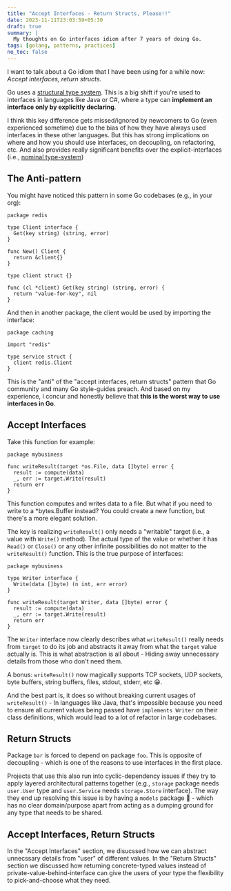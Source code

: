 ```yaml
---
title: "Accept Interfaces - Return Structs, Please!!"
date: 2023-11-11T23:03:59+05:30
draft: true
summary: |
  My thoughts on Go interfaces idiom after 7 years of doing Go.
tags: [golang, patterns, practices]
no_toc: false
---
```


I want to talk about a Go idiom that I have been using for a while now: _Accept interfaces, return structs_.

Go uses a [structural type system](https://en.wikipedia.org/wiki/Structural_type_system). This is a big shift if you're used to interfaces in languages like Java or C#, where a type can **implement an interface only by explicitly declaring**.

I think this key difference gets missed/ignored by newcomers to Go (even experienced sometime) due to the bias of how they have always used interfaces in these other languages. But this has strong implications on where and how you should use interfaces, on decoupling, on refactoring, etc. And also provides really significant benefits over the explicit-interfaces (i.e., [nominal type-system](https://en.wikipedia.org/wiki/Nominal_type_system))

## The Anti-pattern

You might have noticed this pattern in some Go codebases (e.g., in your org):

```golang
package redis

type Client interface {
  Get(key string) (string, error)
}

func New() Client {
  return &client{}
}

type client struct {}

func (cl *client) Get(key string) (string, error) {
  return "value-for-key", nil
}
```

And then in another package, the client would be used by importing the interface:

```golang
package caching

import "redis"

type service struct {
  client redis.Client
}
```

This is the "anti" of the "accept interfaces, return structs" pattern that Go community and many Go style-guides preach. And based on my experience, I concur and honestly believe that **this is the worst way to use interfaces in Go**.

## Accept Interfaces

Take this function for example:

```golang
package mybusiness

func writeResult(target *os.File, data []byte) error {
  result := compute(data)
  _, err := target.Write(result)
  return err
}
```

This function computes and writes data to a file. But what if you need to write to a *bytes.Buffer instead? You could create a new function, but there's a more elegant solution.

The key is realizing `writeResult()` only needs a "writable" target (i.e., a value with `Write()` method). The actual type of the value or whether it has `Read()` or `Close()` or any other infinite possibilities do not matter to the `writeResult()` function. This is the true purpose of interfaces:

```golang
package mybusiness

type Writer interface {
  Write(data []byte) (n int, err error)
}

func writeResult(target Writer, data []byte) error {
  result := compute(data)
  _, err := target.Write(result)
  return err
}
```

The `Writer` interface now clearly describes what `writeResult()` really needs from `target` to do its job and abstracts it away from what the `target` value actually is. This is what abstraction is all about - Hiding away unnecessary details from those who don't need them.

A bonus: `writeResult()` now magically supports TCP sockets, UDP sockets, byte buffers, string buffers, files, stdout, stderr, etc 😁.

And the best part is, it does so without breaking current usages of `writeResult()` - In languages like Java, that's impossible because you need to ensure all current values being passed have `implements Writer` on their class definitions, which would lead to a lot of refactor in large codebases.

## Return Structs

Package `bar` is forced to depend on package `foo`. This is opposite of decoupling - which is one of the reasons to use interfaces in the first place.

Projects that use this also run into cyclic-dependency issues if they try to apply layered architectural patterns together (e.g., `storage` package needs `user.User` type and `user.Service` needs `storage.Store` interface). The way they end up resolving this issue is by having a `models` package 🤦 - which has no clear domain/purpose apart from acting as a dumping ground for any type that needs to be shared.

## Accept Interfaces, Return Structs

In the "Accept Interfaces" section, we disucssed how we can abstract unnecssary details from "user" of different values. In the "Return Structs" section we discussed how returning concrete-typed values instead of private-value-behind-interface can give the users of your type the flexibility to pick-and-choose what they need.
